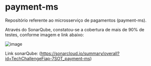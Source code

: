 # payment-ms

Repositório referente ao microsserviço de pagamentos (payment-ms).

Através do SonarQube, constatou-se a cobertura de mais de 90% de testes, conforme imagem e link abaixo:

![image](https://github.com/user-attachments/assets/479afbdc-033f-4cf6-b0e6-337e3b6439af)

Link sonarQube: (https://sonarcloud.io/summary/overall?id=TechChallengeFiap-7SOT_payment-ms)

